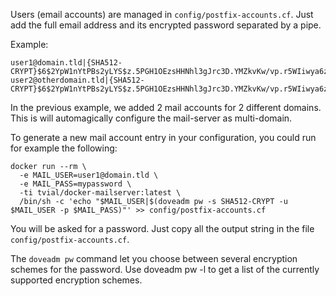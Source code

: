 Users (email accounts) are managed in `config/postfix-accounts.cf`.
Just add the full email address and its encrypted password separated by a pipe.

Example:

    user1@domain.tld|{SHA512-CRYPT}$6$2YpW1nYtPBs2yLYS$z.5PGH1OEzsHHNhl3gJrc3D.YMZkvKw/vp.r5WIiwya6z7P/CQ9GDEJDr2G2V0cAfjDFeAQPUoopsuWPXLk3u1
    user2@otherdomain.tld|{SHA512-CRYPT}$6$2YpW1nYtPBs2yLYS$z.5PGH1OEzsHHNhl3gJrc3D.YMZkvKw/vp.r5WIiwya6z7P/CQ9GDEJDr2G2V0cAfjDFeAQPUoopsuWPXLk3u1

In the previous example, we added 2 mail accounts for 2 different domains.
This is will automagically configure the mail-server as multi-domain.

To generate a new mail account entry in your configuration, you could run for example the following:

    docker run --rm \
      -e MAIL_USER=user1@domain.tld \
      -e MAIL_PASS=mypassword \
      -ti tvial/docker-mailserver:latest \
      /bin/sh -c 'echo "$MAIL_USER|$(doveadm pw -s SHA512-CRYPT -u $MAIL_USER -p $MAIL_PASS)"' >> config/postfix-accounts.cf

You will be asked for a password. Just copy all the output string in the file `config/postfix-accounts.cf`.

The `doveadm pw` command let you choose between several encryption schemes for the password.
Use doveadm pw -l to get a list of the currently supported encryption schemes.